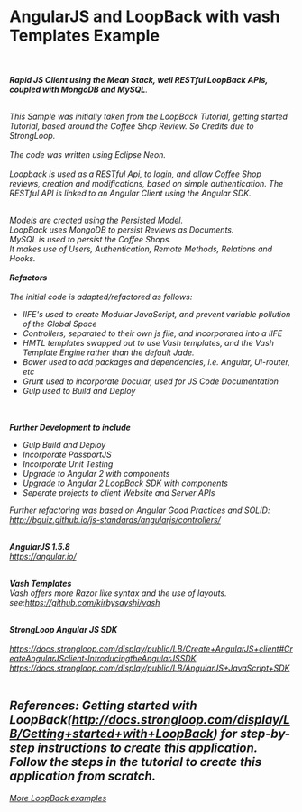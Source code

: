 # AngularJS and LoopBack with vash Templates Example
<br><br>
<b><i>Rapid JS Client using the Mean Stack, well RESTful LoopBack APIs, coupled with MongoDB and MySQL<i></b>.
<br><br>

This Sample was initially taken from the LoopBack Tutorial, getting started Tutorial, based around the Coffee Shop Review. So Credits due to StrongLoop.
<br><br>
The code was written using Eclipse Neon.
<br><br>
Loopback is used as a RESTful Api, to login, and allow Coffee Shop reviews, creation and modifications, based on simple authentication. The RESTful API is linked to an Angular Client using the Angular SDK.
<br><br>

Models are created using the Persisted Model.<br>
LoopBack uses MongoDB to persist Reviews as Documents.<br>
MySQL is used to persist the Coffee Shops.<br>
It makes use of Users, Authentication, Remote Methods, Relations and Hooks.
<br><br>
<b>Refactors</b><br>
<br>
The initial code is adapted/refactored as follows:
<br>
<ul>
<li>IIFE's used to create Modular JavaScript, and prevent variable pollution of the Global Space</li>
<li>Controllers, separated to their own js file, and incorporated into a IIFE</li>
<li>HMTL templates swapped out to use Vash templates, and the Vash Template Engine rather than the default Jade.</li>
<li>Bower used to add packages and dependencies, i.e. Angular, UI-router, etc</li>
<li>Grunt used to incorporate Docular, used for JS Code Documentation</li>
<li>Gulp used to Build and Deploy</li>
</ul>
<br><br>
<b>Further Development to include</b>
<ul>
<li>Gulp Build and Deploy</li>
<li>Incorporate PassportJS</li>
<li>Incorporate Unit Testing</li>
<li>Upgrade to Angular 2 with components</li>
<li>Upgrade to Angular 2 LoopBack SDK with components</li>
<li>Seperate projects to client Website and Server APIs</li>
</ul>

Further refactoring was based on Angular Good Practices and SOLID:
http://bguiz.github.io/js-standards/angularjs/controllers/
<br><br>

<b>AngularJS 1.5.8</b><br>
https://angular.io/
<br><br>

<b>Vash Templates</b><br>
Vash offers more Razor like syntax and the use of layouts.<br>
see:https://github.com/kirbysayshi/vash
<br><br>

<b>StrongLoop Angular JS SDK</b><br>
<a href="LoopBackhttps://docs.strongloop.com/display/public/LB/Create+AngularJS+client#CreateAngularJSclient-IntroducingtheAngularJSSDK"><br>
https://docs.strongloop.com/display/public/LB/Create+AngularJS+client#CreateAngularJSclient-IntroducingtheAngularJSSDK</a>
<br>
<a href="https://docs.strongloop.com/display/public/LB/AngularJS+JavaScript+SDK">https://docs.strongloop.com/display/public/LB/AngularJS+JavaScript+SDK</a>
<br><br>


<b>References:</b>
Getting started with LoopBack(http://docs.strongloop.com/display/LB/Getting+started+with+LoopBack) for step-by-step instructions to create this application.
<br> Follow the steps in the tutorial to create this application from scratch.
---
[More LoopBack examples](https://github.com/strongloop/loopback-example)
